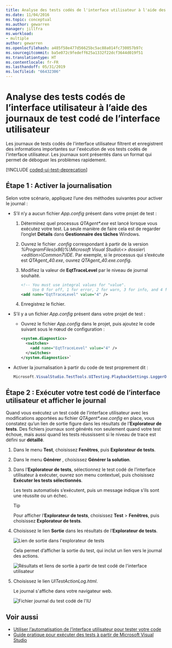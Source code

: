 ```yaml
---
title: Analyse des tests codés de l'interface utilisateur à l'aide des journaux de test codé de l'interface utilisateur
ms.date: 11/04/2016
ms.topic: conceptual
ms.author: gewarren
manager: jillfra
ms.workload:
- multiple
author: gewarren
ms.openlocfilehash: a485f58e477d56625bc5ac88a014fc730057b97c
ms.sourcegitcommit: ba5e072c9fedeff625a1332f22dcf3644d019f51
ms.translationtype: HT
ms.contentlocale: fr-FR
ms.lasthandoff: 05/31/2019
ms.locfileid: "66432306"
---
```

# <a name="analyzing-coded-ui-tests-using-coded-ui-test-logs"></a>Analyse des tests codés de l’interface utilisateur à l’aide des journaux de test codé de l’interface utilisateur

Les journaux de tests codés de l'interface utilisateur filtrent et enregistrent des informations importantes sur l'exécution de vos tests codés de l'interface utilisateur. Les journaux sont présentés dans un format qui permet de déboguer les problèmes rapidement.

[!INCLUDE [coded-ui-test-deprecation](includes/coded-ui-test-deprecation.md)]

## <a name="step-1-enable-logging"></a>Étape 1 : Activer la journalisation

Selon votre scénario, appliquez l’une des méthodes suivantes pour activer le journal :

- S’il n’y a aucun fichier *App.config* présent dans votre projet de test :

   1. Déterminez quel processus *QTAgent\*.exe* est lancé lorsque vous exécutez votre test. La seule manière de faire cela est de regarder l’onglet **Détails** dans **Gestionnaire des tâches** Windows.
   
   2. Ouvrez le fichier *.config* correspondant à partir de la version *%ProgramFiles(x86)%\Microsoft Visual Studio\\\<> dossier\\\<edition>\Common7\IDE*. Par exemple, si le processus qui s’exécute est *QTAgent_40.exe*, ouvrez *QTAgent_40.exe.config*.

   2. Modifiez la valeur de **EqtTraceLevel** par le niveau de journal souhaité.
   
      ```xml
      <!-- You must use integral values for "value".
           Use 0 for off, 1 for error, 2 for warn, 3 for info, and 4 for verbose. -->
      <add name="EqtTraceLevel" value="4" />
      ```

   3. Enregistrez le fichier.

- S’il y a un fichier *App.config* présent dans votre projet de test :

    - Ouvrez le fichier *App.config* dans le projet, puis ajoutez le code suivant sous le nœud de configuration :

      ```xml
      <system.diagnostics>
        <switches>
          <add name="EqtTraceLevel" value="4" />
        </switches>
      </system.diagnostics>`
      ```

- Activer la journalisation à partir du code de test proprement dit :

   ```csharp
   Microsoft.VisualStudio.TestTools.UITesting.PlaybackSettings.LoggerOverrideState = HtmlLoggerState.AllActionSnapshot;
   ```

## <a name="step-2-run-your-coded-ui-test-and-view-the-log"></a>Étape 2 : Exécuter votre test codé de l’interface utilisateur et afficher le journal

Quand vous exécutez un test codé de l’interface utilisateur avec les modifications apportées au fichier *QTAgent\*.exe.config* en place, vous constatez qu’un lien de sortie figure dans les résultats de l’**Explorateur de tests**. Des fichiers journaux sont générés non seulement quand votre test échoue, mais aussi quand les tests réussissent si le niveau de trace est défini sur **détaillé**.

1. Dans le menu **Test**, choisissez **Fenêtres**, puis **Explorateur de tests**.

2. Dans le menu **Générer** , choisissez **Générer la solution**.

3. Dans l’**Explorateur de tests**, sélectionnez le test codé de l’interface utilisateur à exécuter, ouvrez son menu contextuel, puis choisissez **Exécuter les tests sélectionnés**.

     Les tests automatisés s’exécutent, puis un message indique s’ils sont une réussite ou un échec.

    > [!TIP]
    > Pour afficher l’**Explorateur de tests**, choisissez **Test** > **Fenêtres**, puis choisissez **Explorateur de tests**.

4. Choisissez le lien **Sortie** dans les résultats de l’**Explorateur de tests**.

     ![Lien de sortie dans l'explorateur de tests](../test/media/cuit_htmlactionlog1.png)

     Cela permet d’afficher la sortie du test, qui inclut un lien vers le journal des actions.

     ![Résultats et liens de sortie à partir de test codé de l'interface utilisateur](../test/media/cuit_htmlactionlog2.png)

5. Choisissez le lien *UITestActionLog.html*.

     Le journal s'affiche dans votre navigateur web.

     ![Fichier journal du test codé de l'IU](../test/media/cuit_htmlactionlog3.png)

## <a name="see-also"></a>Voir aussi

- [Utiliser l’automatisation de l’interface utilisateur pour tester votre code](../test/use-ui-automation-to-test-your-code.md)
- [Guide pratique pour exécuter des tests à partir de Microsoft Visual Studio](https://msdn.microsoft.com/Library/1a1207a9-2a33-4a1e-a1e3-ddf0181b1046)
